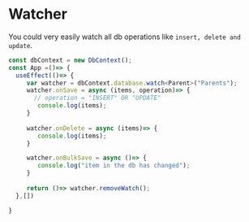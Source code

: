 # Watcher
You could very easily watch all db operations like `insert, delete and update`.

```ts
const dbContext = new DbContext();
const App =()=> {
  useEffect(()=> {
     var watcher = dbContext.database.watch<Parent>("Parents");
     watcher.onSave = async (items, operation)=> {
       // operation = "INSERT" OR "UPDATE"
        console.log(items);
     }
     
     watcher.onDelete = async (items)=> {
        console.log(items);
     }

     watcher.onBulkSave = async ()=> {
        console.log("item in the db has changed");
     }
     
     return ()=> watcher.removeWatch(); 
  },[])

}

```
